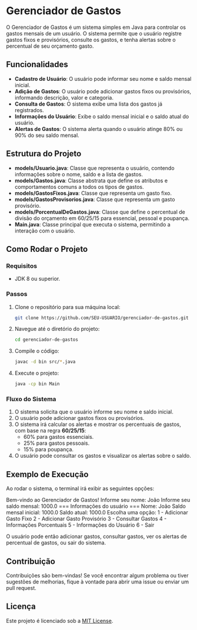 # Gerenciador de Gastos

O Gerenciador de Gastos é um sistema simples em Java para controlar os gastos mensais de um usuário. O sistema permite que o usuário registre gastos fixos e provisórios, consulte os gastos, e tenha alertas sobre o percentual de seu orçamento gasto.

## Funcionalidades

- **Cadastro de Usuário**: O usuário pode informar seu nome e saldo mensal inicial.
- **Adição de Gastos**: O usuário pode adicionar gastos fixos ou provisórios, informando descrição, valor e categoria.
- **Consulta de Gastos**: O sistema exibe uma lista dos gastos já registrados.
- **Informações do Usuário**: Exibe o saldo mensal inicial e o saldo atual do usuário.
- **Alertas de Gastos**: O sistema alerta quando o usuário atinge 80% ou 90% do seu saldo mensal.

## Estrutura do Projeto

- **models/Usuario.java**: Classe que representa o usuário, contendo informações sobre o nome, saldo e a lista de gastos.
- **models/Gastos.java**: Classe abstrata que define os atributos e comportamentos comuns a todos os tipos de gastos.
- **models/GastosFixos.java**: Classe que representa um gasto fixo.
- **models/GastosProvisorios.java**: Classe que representa um gasto provisório.
- **models/PorcentualDeGastos.java**: Classe que define o percentual de divisão do orçamento em 60/25/15 para essencial, pessoal e poupança.
- **Main.java**: Classe principal que executa o sistema, permitindo a interação com o usuário.

## Como Rodar o Projeto

### Requisitos
- JDK 8 ou superior.

### Passos

1. Clone o repositório para sua máquina local:

    ```bash
    git clone https://github.com/SEU-USUARIO/gerenciador-de-gastos.git
    ```

2. Navegue até o diretório do projeto:

    ```bash
    cd gerenciador-de-gastos
    ```

3. Compile o código:

    ```bash
    javac -d bin src/*.java
    ```

4. Execute o projeto:

    ```bash
    java -cp bin Main
    ```

### Fluxo do Sistema

1. O sistema solicita que o usuário informe seu nome e saldo inicial.
2. O usuário pode adicionar gastos fixos ou provisórios.
3. O sistema irá calcular os alertas e mostrar os percentuais de gastos, com base na regra **60/25/15**:
   - 60% para gastos essenciais.
   - 25% para gastos pessoais.
   - 15% para poupança.
4. O usuário pode consultar os gastos e visualizar os alertas sobre o saldo.

## Exemplo de Execução

Ao rodar o sistema, o terminal irá exibir as seguintes opções:

Bem-vindo ao Gerenciador de Gastos! Informe seu nome: João Informe seu saldo mensal: 1000.0 === Informações do usuário === Nome: João Saldo mensal inicial: 1000.0 Saldo atual: 1000.0
Escolha uma opção: 1 - Adicionar Gasto Fixo 2 - Adicionar Gasto Provisório 3 - Consultar Gastos 4 - Informações Porcentuais 5 - Informações do Usuário 6 - Sair


O usuário pode então adicionar gastos, consultar gastos, ver os alertas de percentual de gastos, ou sair do sistema.

## Contribuição

Contribuições são bem-vindas! Se você encontrar algum problema ou tiver sugestões de melhorias, fique à vontade para abrir uma issue ou enviar um pull request.

## Licença

Este projeto é licenciado sob a [MIT License](LICENSE).
